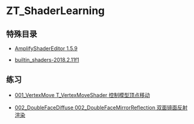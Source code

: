 # ZT_ShaderLearning

## 特殊目录

* [AmplifyShaderEditor 1.5.9](https://github.com/l2xin/ZT_ShaderLearning/tree/master/Assets/AmplifyShaderEditor)

* [builtin_shaders-2018.2.11f1](https://github.com/l2xin/ZT_ShaderLearning/tree/master/builtin_shaders-2018.2.11f1)

## 练习

* [001_VertexMove T_VertexMoveShader 控制模型顶点移动 ](https://github.com/l2xin/ZT_ShaderLearning/tree/master/Assets/L2xin/001_VertexMove)

* [002_DoubleFaceDiffuse 002_DoubleFaceMirrorReflection 双面镜面反射渲染](https://github.com/l2xin/ZT_ShaderLearning/tree/master/Assets/L2xin/002_DoubleFaceMirrorReflection)
